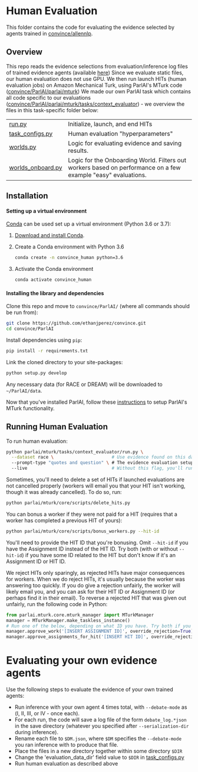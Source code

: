 # Human Evaluation
This folder contains the code for evaluating the evidence selected by agents trained in [convince/allennlp](https://github.com/ethanjperez/convince/allennlp).

## Overview
This repo reads the evidence selections from evaluation/inference log files of trained evidence agents (available [here](https://github.com/ethanjperez/convince/tree/master/allennlp/eval/mturk))
Since we evaluate static files, our human evaluation does not use GPU.
We then run launch HITs (human evaluation jobs) on Amazon Mechanical Turk, using ParlAI's MTurk code ([convince/ParlAI/parlai/mturk](https://github.com/ethanjperez/convince/tree/master/ParlAI/parlai/mturk))
We made our own ParlAI task which contains all code specific to our evaluations ([convince/ParlAI/parlai/mturk/tasks/context_evaluator](https://github.com/ethanjperez/convince/tree/master/ParlAI/parlai/mturk/tasks/context_evaluator)) - we overview the files in this task-specific folder below:

<table>
<tr>
    <td> <a href="https://github.com/ethanjperez/convince/tree/master/ParlAI/parlai/mturk/tasks/context_evaluator/run.py">run.py</a> </td>
    <td> Initialize, launch, and end HITs </td>
</tr>
<tr>
    <td> <a href="https://github.com/ethanjperez/convince/tree/master/ParlAI/parlai/mturk/tasks/context_evaluator/task_configs.py">task_configs.py</a> </td>
    <td> Human evaluation "hyperparameters" </td>
</tr>
<tr>
    <td> <a href="https://github.com/ethanjperez/convince/tree/master/ParlAI/parlai/mturk/tasks/context_evaluator/worlds.py">worlds.py</a> </td>
    <td> Logic for evaluating evidence and saving results. </td>
</tr>
<tr>
    <td> <a href="https://github.com/ethanjperez/convince/tree/master/ParlAI/parlai/mturk/tasks/context_evaluator/worlds_onboard.py">worlds_onboard.py</a> </td>
    <td> Logic for the Onboarding World. Filters out workers based on performance on a few example "easy" evaluations. </td>
</tr>
</table>

## Installation

#### Setting up a virtual environment

[Conda](https://conda.io/) can be used set up a virtual environment (Python 3.6 or 3.7):

1.  [Download and install Conda](https://conda.io/docs/download.html).

2.  Create a Conda environment with Python 3.6

    ```bash
    conda create -n convince_human python=3.6
    ```

3.  Activate the Conda environment

    ```bash
    conda activate convince_human
    ```

#### Installing the library and dependencies

Clone this repo and move to `convince/ParlAI/` (where all commands should be run from):
```bash
git clone https://github.com/ethanjperez/convince.git
cd convince/ParlAI
```

Install dependencies using `pip`:
```bash
pip install -r requirements.txt
```

Link the cloned directory to your site-packages:
```bash
python setup.py develop
```

Any necessary data (for RACE or DREAM) will be downloaded to `~/ParlAI/data`.

Now that you've installed ParlAI, follow these [instructions](https://github.com/ethanjperez/convince/blob/master/ParlAI/README_ParlAI.md#mturk) to setup ParlAI's MTurk functionality.

## Running Human Evaluation

To run human evaluation:
```bash
python parlai/mturk/tasks/context_evaluator/run.py \
  --dataset race \                      # Use evidence found on this dataset ('race' or 'dream')
  --prompt-type "quotes and question" \ # The evidence evaluation setup
  --live                                # Without this flag, you'll run a debugging HIT in MTurk Sandbox without fees
```

Sometimes, you'll need to delete a set of HITs if launched evaluations are not cancelled properly (workers will email you that your HIT isn't working, though it was already cancelled). To do so, run:
```bash
python parlai/mturk/core/scripts/delete_hits.py
```

You can bonus a worker if they were not paid for a HIT (requires that a worker has completed a previous HIT of yours):
```bash
python parlai/mturk/core/scripts/bonus_workers.py --hit-id
```
You'll need to provide the HIT ID that you're bonusing.
Omit `--hit-id` if you have the Assignment ID instead of the HIT ID.
Try both (with or without `--hit-id`) if you have some ID related to the HIT but don't know if it's an Assignment ID or HIT ID.

We reject HITs only sparingly, as rejected HITs have major consequences for workers.
When we do reject HITs, it's usually because the worker was answering too quickly.
If you do give a rejection unfairly, the worker will likely email you, and you can ask for their HIT ID or Assignment ID (or perhaps find it in their email).
To reverse a rejected HIT that was given out unfairly, run the following code in Python:
```python
from parlai.mturk.core.mturk_manager import MTurkManager
manager = MTurkManager.make_taskless_instance()
# Run one of the below, depending on what ID you have. Try both if you don't know.
manager.approve_work('[INSERT ASSIGNMENT ID]', override_rejection=True)
manager.approve_assignments_for_hit('[INSERT HIT ID]', override_rejection=True)
```

# Evaluating your own evidence agents

Use the following steps to evaluate the evidence of your own trained agents:
- Run inference with your own agent 4 times total, with `--debate-mode` as (Ⅰ, Ⅱ, Ⅲ, or Ⅳ - once each).
- For each run, the code will save a log file of the form `debate_log.*json` in the save directory (whatever you specified after `--serialization-dir` during inference).
- Rename each file to `$DM.json`, where `$DM` specifies the `--debate-mode` you ran inference with to produce that file.
- Place the files in a new directory together within some directory `$DIR`
- Change the 'evaluation_data_dir' field value to `$DIR` in [task_configs.py](https://github.com/ethanjperez/convince/tree/master/ParlAI/parlai/mturk/tasks/context_evaluator/task_configs.py)
- Run human evaluation as described above
